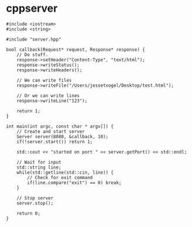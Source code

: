 # cppserver

    #include <iostream>
    #include <string>

    #include "server.hpp"

    bool callback(Request* request, Response* response) {
        // Do stuff.
        response->setHeader("Content-Type", "text/html");
        response->writeStatus();
        response->writeHeaders();
        
        // We can write files
        response->writeFile("/Users/jessetvogel/Desktop/test.html");
        
        // Or we can write lines
        response->writeLine("123");
        
        return 1;
    }

    int main(int argc, const char * argv[]) {
        // Create and start server
        Server server(8080, &callback, 10);
        if(!server.start()) return 1;
        
        std::cout << "started on port " << server.getPort() << std::endl;
        
        // Wait for input
        std::string line;
        while(std::getline(std::cin, line)) {
            // Check for exit command
            if(line.compare("exit") == 0) break;
        }
        
        // Stop server
        server.stop();
        
        return 0;
    }
